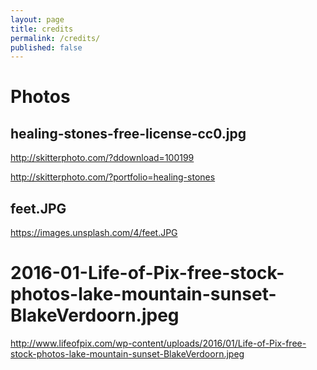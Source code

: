 ```yaml
---
layout: page
title: credits
permalink: /credits/
published: false
---
```


# Photos

## healing-stones-free-license-cc0.jpg

<http://skitterphoto.com/?ddownload=100199>

<http://skitterphoto.com/?portfolio=healing-stones>


## feet.JPG

<https://images.unsplash.com/4/feet.JPG>



# 2016-01-Life-of-Pix-free-stock-photos-lake-mountain-sunset-BlakeVerdoorn.jpeg
<http://www.lifeofpix.com/wp-content/uploads/2016/01/Life-of-Pix-free-stock-photos-lake-mountain-sunset-BlakeVerdoorn.jpeg>